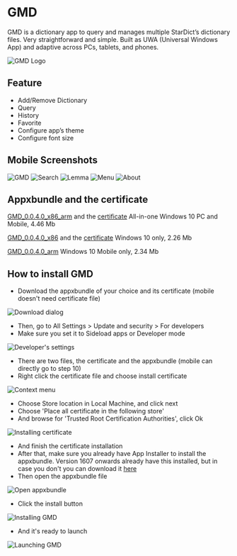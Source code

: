 # GMD

GMD is a dictionary app to query and manages multiple StarDict’s dictionary files. Very straightforward and simple. Built as UWA (Universal Windows App) and adaptive across PCs, tablets, and phones.

![GMD Logo](http://giovanand.hol.es/wp-content/uploads/2016/12/gmd-BlackOnWhite-e1495246342926.png)

## Feature
* Add/Remove Dictionary
* Query
* History
* Favorite
* Configure app’s theme
* Configure font size

## Mobile Screenshots
![GMD](https://files.catbox.moe/wx6cdy.png)
![Search](https://files.catbox.moe/w2suk9.png)
![Lemma](https://files.catbox.moe/iylxe8.png)
![Menu](https://files.catbox.moe/w8brc9.png)
![About](https://files.catbox.moe/4tflt2.png)

## Appxbundle and the certificate
[GMD_0.0.4.0_x86_arm](https://1drv.ms/u/s!AhCIFQaZi6EZj7oQ4M_nsXbl0Vf0qQ) and the [certificate](https://1drv.ms/u/s!AhCIFQaZi6EZj7oT9W2CqzJT1KZs1w)
All-in-one Windows 10 PC and Mobile, 4.46 Mb

[GMD_0.0.4.0_x86](https://1drv.ms/u/s!AhCIFQaZi6EZj7oOhT3SRSDNW409pg) and the [certificate](https://1drv.ms/u/s!AhCIFQaZi6EZj7oUku61ifwx5E1aEA)
Windows 10 only, 2.26 Mb

[GMD_0.0.4.0_arm](https://1drv.ms/u/s!AhCIFQaZi6EZj7oP2aXTYHld5LTONA)
Windows 10 Mobile only, 2.34 Mb

## How to install GMD
* Download the appxbundle of your choice and its certificate (mobile doesn't need certificate file)

![Download dialog](http://giovanand.hol.es/wp-content/uploads/2016/12/HtI_Download-300x25.png)
* Then, go to All Settings > Update and security > For developers
* Make sure you set it to Sideload apps or Developer mode

![Developer's settings](http://giovanand.hol.es/wp-content/uploads/2016/12/HtI_SideLoad-300x238.png)
* There are two files, the certificate and the appxbundle (mobile can directly go to step 10)
* Right click the certificate file and choose install certificate

![Context menu](http://giovanand.hol.es/wp-content/uploads/2016/12/HtI_RightClick-300x231.png)
* Choose Store location in Local Machine, and click next
* Choose 'Place all certificate in the following store'
* And browse for 'Trusted Root Certification Authorities',  click Ok

![Installing certificate](http://giovanand.hol.es/wp-content/uploads/2016/12/HtI_Browse-300x203.png)
* And finish the certificate installation
* After that, make sure you already have App Installer to install the appxbundle. Version 1607 onwards already have this installed, but in case you don't you can download it [here](https://www.microsoft.com/en-us/store/p/app-installer/9nblggh4nns1)
* Then open the appxbundle file

![Open appxbundle](http://giovanand.hol.es/wp-content/uploads/2016/12/HtI_Open-300x17.png)
* Click the install button

![Installing GMD](http://giovanand.hol.es/wp-content/uploads/2016/12/HtI_Install-300x190.png)
* And it's ready to launch

![Launching GMD](http://giovanand.hol.es/wp-content/uploads/2016/12/HtI_Launch-300x191.png)
